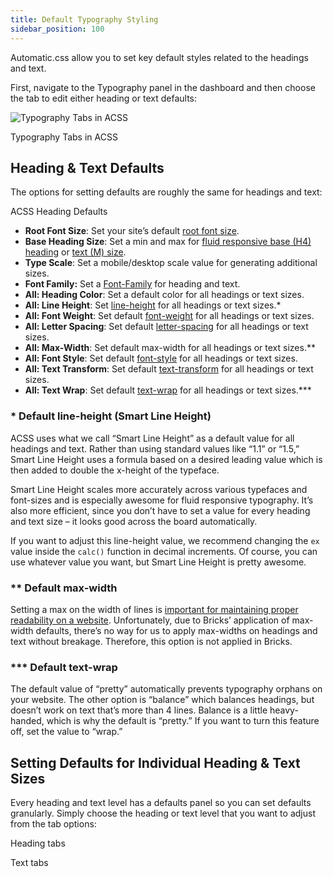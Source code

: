 ```yaml
---
title: Default Typography Styling
sidebar_position: 100
---
```


Automatic.css allow you to set key default styles related to the headings and text.

First, navigate to the Typography panel in the dashboard and then choose the tab to edit either heading or text defaults:

![Typography Tabs in ACSS](https://automaticcss.com/wp-content/uploads/typography-tabs-acss-1024x683.jpg)

Typography Tabs in ACSS

## Heading & Text Defaults

The options for setting defaults are roughly the same for headings and text:

ACSS Heading Defaults

- **Root Font Size**: Set your site’s default [root font size](https://youtu.be/cwfxZRLqyus?si=pLCacUEu_egkwj7M).
- **Base Heading Size**: Set a min and max for [fluid responsive base (H4) heading](https://automaticcss.com/docs/fluid-headings/) or [text (M) size](https://automaticcss.com/docs/fluid-text/).
- **Type Scale**: Set a mobile/desktop scale value for generating additional sizes.
- **Font Family:** Set a [Font-Family](https://developer.mozilla.org/en-US/docs/Web/CSS/font-family) for heading and text.
- **All: Heading Color**: Set a default color for all headings or text sizes.
- **All: Line Height**: Set [line-height](https://developer.mozilla.org/en-US/docs/Web/CSS/line-height) for all headings or text sizes.\*
- **All: Font Weight**: Set default [font-weight](https://developer.mozilla.org/en-US/docs/Web/CSS/font-weight) for all headings or text sizes.
- **All: Letter Spacing**: Set default [letter-spacing](https://developer.mozilla.org/en-US/docs/Web/CSS/letter-spacing) for all headings or text sizes.
- **All: Max-Width**: Set default max-width for all headings or text sizes.\*\*
- **All: Font Style**: Set default [font-style](https://developer.mozilla.org/en-US/docs/Web/CSS/font-style) for all headings or text sizes.
- **All: Text Transform**: Set default [text-transform](https://developer.mozilla.org/en-US/docs/Web/CSS/text-transform) for all headings or text sizes.
- **All: Text Wrap**: Set default [text-wrap](https://developer.mozilla.org/en-US/docs/Web/CSS/text-wrap) for all headings or text sizes.\*\*\*

### \* Default line-height (Smart Line Height)

ACSS uses what we call “Smart Line Height” as a default value for all headings and text. Rather than using standard values like “1.1” or “1.5,” Smart Line Height uses a formula based on a desired leading value which is then added to double the x-height of the typeface.

Smart Line Height scales more accurately across various typefaces and font-sizes and is especially awesome for fluid responsive typography. It’s also more efficient, since you don’t have to set a value for every heading and text size – it looks good across the board automatically.

If you want to adjust this line-height value, we recommend changing the `ex` value inside the `calc()` function in decimal increments. Of course, you can use whatever value you want, but Smart Line Height is pretty awesome.

### \*\* Default max-width

Setting a max on the width of lines is [important for maintaining proper readability on a website](https://automaticcss.com/docs/text-heading-line-length/). Unfortunately, due to Bricks’ application of max-width defaults, there’s no way for us to apply max-widths on headings and text without breakage. Therefore, this option is not applied in Bricks.

### \*\*\* Default text-wrap

The default value of “pretty” automatically prevents typography orphans on your website. The other option is “balance” which balances headings, but doesn’t work on text that’s more than 4 lines. Balance is a little heavy-handed, which is why the default is “pretty.” If you want to turn this feature off, set the value to “wrap.”

## Setting Defaults for Individual Heading & Text Sizes

Every heading and text level has a defaults panel so you can set defaults granularly. Simply choose the heading or text level that you want to adjust from the tab options:

Heading tabs

Text tabs
